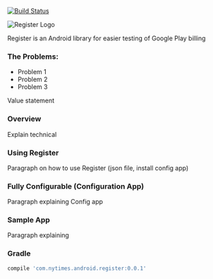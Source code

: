 [![Build Status](https://travis-ci.org/NYTimes/Register.svg?branch=master)](https://travis-ci.org/NYTimes/Register)

![Register Logo](https://github.com/nytm/playBillingTester/blob/master/images/register-logo.png?raw=true)

Register is an Android library for easier testing of Google Play billing

### The Problems:

+ Problem 1
+ Problem 2
+ Problem 3

Value statement

### Overview

Explain technical

### Using Register

Paragraph on how to use Register (json file, install config app)

### Fully Configurable (Configuration App)

Paragraph explaining Config app

### Sample App

Paragraph explaining


### Gradle

```groovy
compile 'com.nytimes.android.register:0.0.1'
```
